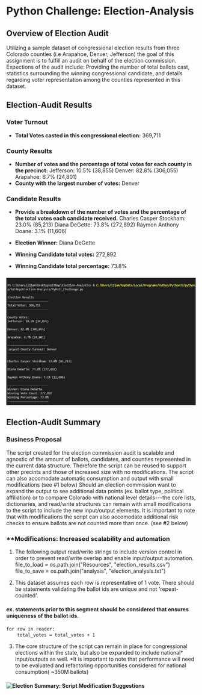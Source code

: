 # Python Challenge: Election-Analysis

## **Overview of Election Audit**
Utilizing a sample dataset of congressional election results from three Colorado counties (i.e Arapahoe, Denver, Jefferson) the goal of this assignment is to fulfill an audit on behalf of the election commission. Expections of the audit include: Providing the number of total ballots cast, statistics surrounding the winning congressional candidate, and details regarding voter representation among the counties represented in this dataset. 



## **Election-Audit Results**

### **Voter Turnout**

   * **Total Votes casted in this congressional election:** 369,711 

### **County Results**
   * **Number of votes and the percentage of total votes for each county in the precinct:**
		Jefferson: 10.5% (38,855)
		Denver: 82.8% (306,055)
		Arapahoe: 6.7% (24,801)
   * **County with the largest number of votes:** Denver

### **Candidate Results**
   * **Provide a breakdown of the number of votes and the percentage of the total votes each candidate received.**
		Charles Casper Stockham: 23.0% (85,213)
		Diana DeGette: 73.8% (272,892)
		Raymon Anthony Doane: 3.1% (11,606)

   * **Election Winner:** Diana DeGette
   * **Winning Candidate total votes:**  272,892
   * **Winning Candidate total percentage:** 73.8%

### ![Election-Analysis Image](https://github.com/ljlodl5/Election-Analysis/blob/main/Analysis/Election%20Analysis-terminal%20.png)


## **Election-Audit Summary**
### **Business Proposal** 
The script created for the election commission audit is scalable and agnostic of the amount of ballots, candidates, and counties represented in the current data structure. Therefore the script can be reused to support other precints and those of increased size with no modifications. 
The script can also accomodate automatic consumption and output with small modifications (see #1 below)
Should an election commission want to expand the output to see additional data points (ex. ballot type, political affiliation) or to compare Colorado with national level details---the core lists, dictionaries, and read/write structures can remain with small modifications to the script to include the new input/output elements. 
It is important to note that with modifications the script can also accomodate additional risk checks to ensure ballots are not counted more than once. (see #2 below)


### **Modifications: Increased scalability and automation
1) The following output read/write strings to include version control in order to prevent read/write overlap and enable input/output automation.
	file_to_load = os.path.join("Resources", "election_results.csv")
	file_to_save = os.path.join("analysis", "election_analysis.txt")

2) This dataset assumes each row is representative of 1 vote. There should be statements validating the ballot ids are unique and not 'repeat-counted'.
#### ex. statements prior to this segment should be considered that ensures uniqueness of the ballot ids. 
    for row in reader:
        total_votes = total_votes + 1
3) The core structure of the script can remain in place for congressional elections within the state, but also be expanded to include national* input/outputs as well. *It is important to note that performance will need to be evaluated and refactoring opportunities considered for national consumption( ~350M ballots) 

#### ![Election Summary: Script Modification Suggestions]()

